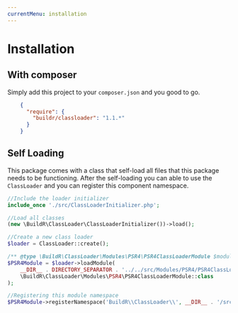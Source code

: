 ```yaml
---
currentMenu: installation
---
```


# Installation

## With composer

Simply add this project to your `composer.json` and you good to go.

```json
    {
      "require": {
        "buildr/classloader": "1.1.*"
      }
    }
```

## Self Loading

This package comes with a class that self-load all files that this package needs to be functioning.
After the self-loading you can able to use the `ClassLoader` and you can register this component namespace.

```php
//Include the loader initializer
include_once './src/ClassLoaderInitializer.php';

//Load all classes
(new \BuildR\ClassLoader\ClassLoaderInitializer())->load();

//Create a new class loader
$loader = ClassLoader::create();

/** @type \BuildR\ClassLoader\Modules\PSR4\PSR4ClassLoaderModule $module */
$PSR4Module = $loader->loadModule(
    __DIR__ . DIRECTORY_SEPARATOR . '../../src/Modules/PSR4/PSR4ClassLoaderModule.php',
    \BuildR\ClassLoader\Modules\PSR4\PSR4ClassLoaderModule::class
);

//Registering this module namespace
$PSR4Module->registerNamespace('BuildR\\ClassLoader\\', __DIR__ . '/src');
```

